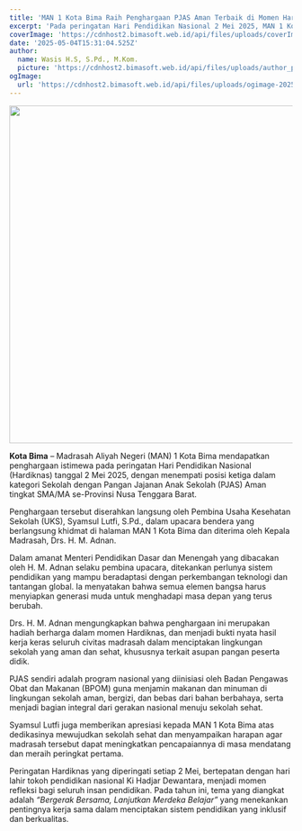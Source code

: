 ```yaml
---
title: 'MAN 1 Kota Bima Raih Penghargaan PJAS Aman Terbaik di Momen Hardiknas 2025'
excerpt: 'Pada peringatan Hari Pendidikan Nasional 2 Mei 2025, MAN 1 Kota Bima meraih peringkat III Sekolah dengan PJAS Aman tingkat SMA/MA se-NTB sebagai bentuk apresiasi atas komitmennya dalam menciptakan lingkungan sekolah yang sehat dan aman.'
coverImage: 'https://cdnhost2.bimasoft.web.id/api/files/uploads/coverImage-1746372591598.jpg'
date: '2025-05-04T15:31:04.525Z'
author:
  name: Wasis H.S, S.Pd., M.Kom.
  picture: 'https://cdnhost2.bimasoft.web.id/api/files/uploads/author_picture-1746372588467.jpg'
ogImage:
  url: 'https://cdnhost2.bimasoft.web.id/api/files/uploads/ogimage-2025-05-04T15:31:04.525Z-man-1-kota-bima-raih-penghargaan-pjas-aman-terbaik-di-momen-hardiknas-2025.jpg'
---
```


<p><img style="display: block; margin-left: auto; margin-right: auto;" src="https://cdnhost2.bimasoft.web.id/api/files/uploads/coverImage-1746372591598.jpg" alt="" width="600" height="600"></p>
<p class="" data-start="57" data-end="368"><strong data-start="57" data-end="70">Kota Bima</strong> &ndash; Madrasah Aliyah Negeri (MAN) 1 Kota Bima mendapatkan penghargaan istimewa pada peringatan Hari Pendidikan Nasional (Hardiknas) tanggal 2 Mei 2025, dengan menempati posisi ketiga dalam kategori Sekolah dengan Pangan Jajanan Anak Sekolah (PJAS) Aman tingkat SMA/MA se-Provinsi Nusa Tenggara Barat.</p>
<p class="" data-start="370" data-end="603">Penghargaan tersebut diserahkan langsung oleh Pembina Usaha Kesehatan Sekolah (UKS), Syamsul Lutfi, S.Pd., dalam upacara bendera yang berlangsung khidmat di halaman MAN 1 Kota Bima dan diterima oleh Kepala Madrasah, Drs. H. M. Adnan.</p>
<p class="" data-start="605" data-end="943">Dalam amanat Menteri Pendidikan Dasar dan Menengah yang dibacakan oleh H. M. Adnan selaku pembina upacara, ditekankan perlunya sistem pendidikan yang mampu beradaptasi dengan perkembangan teknologi dan tantangan global. Ia menyatakan bahwa semua elemen bangsa harus menyiapkan generasi muda untuk menghadapi masa depan yang terus berubah.</p>
<p class="" data-start="945" data-end="1218">Drs. H. M. Adnan mengungkapkan bahwa penghargaan ini merupakan hadiah berharga dalam momen Hardiknas, dan menjadi bukti nyata hasil kerja keras seluruh civitas madrasah dalam menciptakan lingkungan sekolah yang aman dan sehat, khususnya terkait asupan pangan peserta didik.</p>
<p class="" data-start="1220" data-end="1493">PJAS sendiri adalah program nasional yang diinisiasi oleh Badan Pengawas Obat dan Makanan (BPOM) guna menjamin makanan dan minuman di lingkungan sekolah aman, bergizi, dan bebas dari bahan berbahaya, serta menjadi bagian integral dari gerakan nasional menuju sekolah sehat.</p>
<p class="" data-start="1495" data-end="1728">Syamsul Lutfi juga memberikan apresiasi kepada MAN 1 Kota Bima atas dedikasinya mewujudkan sekolah sehat dan menyampaikan harapan agar madrasah tersebut dapat meningkatkan pencapaiannya di masa mendatang dan meraih peringkat pertama.</p>
<p class="" data-start="1730" data-end="2106">Peringatan Hardiknas yang diperingati setiap 2 Mei, bertepatan dengan hari lahir tokoh pendidikan nasional Ki Hadjar Dewantara, menjadi momen refleksi bagi seluruh insan pendidikan. Pada tahun ini, tema yang diangkat adalah <em data-start="1954" data-end="2001">&ldquo;Bergerak Bersama, Lanjutkan Merdeka Belajar&rdquo;</em> yang menekankan pentingnya kerja sama dalam menciptakan sistem pendidikan yang inklusif dan berkualitas.</p>